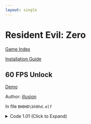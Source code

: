 ```yaml
---
layout: single
---
```


# Resident Evil: Zero

[Game Index](/patch/#patches)

[Installation Guide](https://illusion0001.github.io/install-instructions/)

## 60 FPS Unlock

[Demo](https://youtu.be/TP2MTZ6gC7s)

Author: [illusion](https://twitter.com/illusion0002)

In file `BH0HD\bh0hd.elf`

<details>
<summary>Code 1.01 (Click to Expand)</summary>

{% highlight yml %}
- game: "Resident Evil: Zero"
  app_ver: "01.01"
  patch_ver: "1.0"
  name: "60 FPS Unlock"
  author: "illusion"
  note: "As part of Resident Evil Origins Collection."
  arch: generic_orbis
  enabled: False # Todo: move this to a separate file
  patch_list:
        - [ bytes, 0x329AED, "00 00 70 42" ]

# this is a note for other patch devs
# bhd0 is a little different than bhd1
# first array is game tick
# second array is simulated tick (what we are patching)
# setting both bits to 60.0f will result in double speed
# however, setting only the second bit to 60.0f result in 60fps and no speedup
# cc implemented game speed/frametime calc based on tickrate (absolute hacks :p) for win32 ver
# code path still exist which is why this is possible
{% endhighlight %}

</details>

